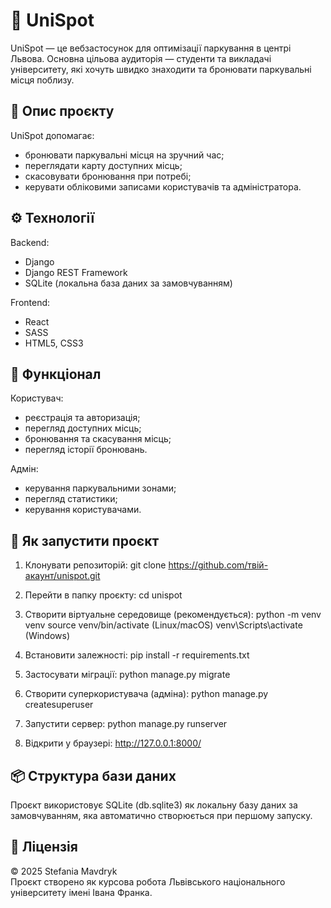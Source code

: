 # 📍 UniSpot

UniSpot — це вебзастосунок для оптимізації паркування в центрі Львова. Основна цільова аудиторія — студенти та викладачі університету, які хочуть швидко знаходити та бронювати паркувальні місця поблизу.

## 🚀 Опис проєкту

UniSpot допомагає:
- бронювати паркувальні місця на зручний час;
- переглядати карту доступних місць;
- скасовувати бронювання при потребі;
- керувати обліковими записами користувачів та адміністратора.

## ⚙️ Технології

Backend:
- Django
- Django REST Framework
- SQLite (локальна база даних за замовчуванням)

Frontend:
- React
- SASS
- HTML5, CSS3

## 📲 Функціонал

Користувач:
- реєстрація та авторизація;
- перегляд доступних місць;
- бронювання та скасування місць;
- перегляд історії бронювань.

Адмін:
- керування паркувальними зонами;
- перегляд статистики;
- керування користувачами.

## 💾 Як запустити проєкт

1. Клонувати репозиторій:
git clone https://github.com/твій-акаунт/unispot.git

2. Перейти в папку проєкту:
cd unispot

3. Створити віртуальне середовище (рекомендується):
python -m venv venv
source venv/bin/activate (Linux/macOS)
venv\Scripts\activate (Windows)

4. Встановити залежності:
pip install -r requirements.txt

5. Застосувати міграції:
python manage.py migrate

6. Створити суперкористувача (адміна):
python manage.py createsuperuser

7. Запустити сервер:
python manage.py runserver

8. Відкрити у браузері:
http://127.0.0.1:8000/

## 📦 Структура бази даних

Проєкт використовує SQLite (db.sqlite3) як локальну базу даних за замовчуванням, яка автоматично створюється при першому запуску.

## 📜 Ліцензія

© 2025 Stefania Mavdryk  
Проєкт створено як курсова робота Львівського національного університету імені Івана Франка.
